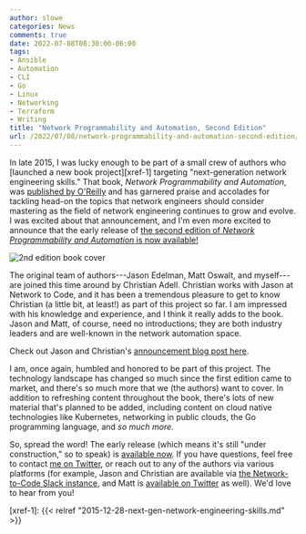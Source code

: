 ```yaml
---
author: slowe
categories: News
comments: true
date: 2022-07-08T08:30:00-06:00
tags:
- Ansible
- Automation
- CLI
- Go
- Linux
- Networking
- Terraform
- Writing
title: "Network Programmability and Automation, Second Edition"
url: /2022/07/08/network-programmability-and-automation-second-edition/
---
```


In late 2015, I was lucky enough to be part of a small crew of authors who [launched a new book project][xref-1] targeting "next-generation network engineering skills." That book, _Network Programmability and Automation_, was [published by O'Reilly][link-6] and has garnered praise and accolades for tackling head-on the topics that network engineers should consider mastering as the field of network engineering continues to grow and evolve. I was excited about that announcement, and I'm even more excited to announce that the early release of [the second edition of _Network Programmability and Automation_ is now available!][link-1]<!--more-->

![2nd edition book cover](/public/img/2e-cover-image.png)

The original team of authors---Jason Edelman, Matt Oswalt, and myself---are joined this time around by Christian Adell. Christian works with Jason at Network to Code, and it has been a tremendous pleasure to get to know Christian (a little bit, at least!) as part of this project so far. I am impressed with his knowledge and experience, and I think it really adds to the book. Jason and Matt, of course, need no introductions; they are both industry leaders and are well-known in the network automation space.

Check out Jason and Christian's [announcement blog post here][link-2].

I am, once again, humbled and honored to be part of this project. The technology landscape has changed so much since the first edition came to market, and there's so much more that we (the authors) want to cover. In addition to refreshing content throughout the book, there's lots of new material that's planned to be added, including content on cloud native technologies like Kubernetes, networking in public clouds, the Go programming language, and _so much more._

So, spread the word! The early release (which means it's still "under construction," so to speak) is [available now][link-1]. If you have questions, feel free to contact [me on Twitter][link-4], or reach out to any of the authors via various platforms (for example, Jason and Christian are available via [the Network-to-Code Slack instance][link-3], and Matt is [available on Twitter][link-5] as well). We'd love to hear from you!

[link-1]: https://www.oreilly.com/library/view/network-programmability-and/9781098110826/
[link-2]: https://blog.networktocode.com/post/npa-book-second-edition/
[link-3]: https://slack.networktocode.com/
[link-4]: https://twitter.com/scott_lowe
[link-5]: https://twitter.com/Mierdin
[link-6]: https://www.oreilly.com/library/view/network-programmability-and/9781491931240/
[xref-1]: {{< relref "2015-12-28-next-gen-network-engineering-skills.md" >}}
